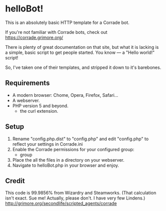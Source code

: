 # helloBot!

This is an absolutely basic HTTP template for a Corrade bot.

If you're not familiar with Corrade bots, check out https://corrade.grimore.org/

There is plenty of great documentation on that site, but what it is lacking is a simple, basic script to get people started. You know — a "Hello world!" script!

So, I've taken one of their templates, and stripped it down to it's barebones.

## Requirements

  * A modern browser: Chome, Opera, Firefox, Safari...
  * A webserver.
  * PHP version 5 and beyond.
    * the curl extension.

## Setup

  1. Rename "config.php.dist" to "config.php" and edit "config.php" 
      to reflect your settings in Corrade.ini
  1. Enable the Corrade permissions for your configured group:
      * group
  1. Place the all the files in a directory on your webserver.
  1. Navigate to helloBot.php in your browser and enjoy.

## Credit

This code is 99.9856% from Wizardry and Steamworks. (That calculation isn't exact. Sue me! Actually, please don't. I have very few Lindens.)
http://grimore.org/secondlife/scripted_agents/corrade
